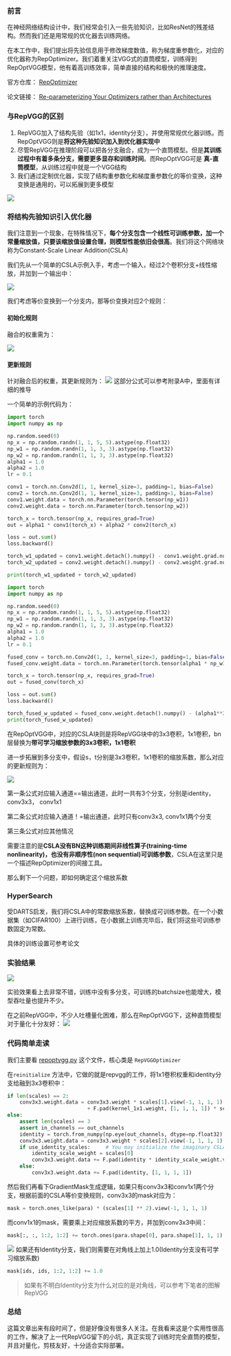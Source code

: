 ### 前言
在神经网络结构设计中，我们经常会引入一些先验知识，比如ResNet的残差结构。然而我们还是用常规的优化器去训练网络。

在本工作中，我们提出将先验信息用于修改梯度数值，称为梯度重参数化，对应的优化器称为RepOptimizer。我们着重关注VGG式的直筒模型，训练得到RepOptVGG模型，他有着高训练效率，简单直接的结构和极快的推理速度。

官方仓库：
[RepOptimizer](https://github.com/DingXiaoH/RepOptimizers)

论文链接：
[Re-parameterizing Your Optimizers rather than Architectures](https://arxiv.org/abs/2205.15242)


### 与RepVGG的区别
1. RepVGG加入了结构先验（如1x1，identity分支），并使用常规优化器训练。而RepOptVGG则是**将这种先验知识加入到优化器实现中**
2. 尽管RepVGG在推理阶段可以把各分支融合，成为一个直筒模型。但是**其训练过程中有着多条分支，需要更多显存和训练时间**。而RepOptVGG可是 **真-直筒模型**，从训练过程中就是一个VGG结构
3. 我们通过定制优化器，实现了结构重参数化和梯度重参数化的等价变换，这种变换是通用的，可以拓展到更多模型


![](https://files.mdnice.com/user/4601/a3fdcdc7-a6b7-4fdc-b7b3-b5e182f69f65.png)

### 将结构先验知识引入优化器
我们注意到一个现象，在特殊情况下，**每个分支包含一个线性可训练参数，加一个常量缩放值，只要该缩放值设置合理，则模型性能依旧会很高**。我们将这个网络块称为Constant-Scale Linear Addition(CSLA)

我们先从一个简单的CSLA示例入手，考虑一个输入，经过2个卷积分支+线性缩放，并加到一个输出中：

![](https://files.mdnice.com/user/4601/3eb755b1-5cd9-42d0-8cf7-de27889101cd.png)

我们考虑等价变换到一个分支内，那等价变换对应2个规则：

#### 初始化规则
融合的权重需为：

![](https://files.mdnice.com/user/4601/a2b57c35-9a4d-4565-8ce9-685a019f7682.png)

#### 更新规则
针对融合后的权重，其更新规则为：
![](https://files.mdnice.com/user/4601/e7760a95-c030-44c8-b4eb-0c9e10f7d154.png)
这部分公式可以参考附录A中，里面有详细的推导

一个简单的示例代码为：
```python
import torch
import numpy as np

np.random.seed(0)
np_x = np.random.randn(1, 1, 5, 5).astype(np.float32)
np_w1 = np.random.randn(1, 1, 3, 3).astype(np.float32)
np_w2 = np.random.randn(1, 1, 3, 3).astype(np.float32)
alpha1 = 1.0
alpha2 = 1.0
lr = 0.1

conv1 = torch.nn.Conv2d(1, 1, kernel_size=3, padding=1, bias=False)
conv2 = torch.nn.Conv2d(1, 1, kernel_size=3, padding=1, bias=False)
conv1.weight.data = torch.nn.Parameter(torch.tensor(np_w1))
conv2.weight.data = torch.nn.Parameter(torch.tensor(np_w2))

torch_x = torch.tensor(np_x, requires_grad=True)
out = alpha1 * conv1(torch_x) + alpha2 * conv2(torch_x)

loss = out.sum()
loss.backward()

torch_w1_updated = conv1.weight.detach().numpy() - conv1.weight.grad.numpy() * lr
torch_w2_updated = conv2.weight.detach().numpy() - conv2.weight.grad.numpy() * lr

print(torch_w1_updated + torch_w2_updated)
```

```python
import torch
import numpy as np

np.random.seed(0)
np_x = np.random.randn(1, 1, 5, 5).astype(np.float32)
np_w1 = np.random.randn(1, 1, 3, 3).astype(np.float32)
np_w2 = np.random.randn(1, 1, 3, 3).astype(np.float32)
alpha1 = 1.0
alpha2 = 1.0
lr = 0.1

fused_conv = torch.nn.Conv2d(1, 1, kernel_size=3, padding=1, bias=False)
fused_conv.weight.data = torch.nn.Parameter(torch.tensor(alpha1 * np_w1 + alpha2 * np_w2))

torch_x = torch.tensor(np_x, requires_grad=True)
out = fused_conv(torch_x)

loss = out.sum()
loss.backward()

torch_fused_w_updated = fused_conv.weight.detach().numpy() - (alpha1**2 + alpha2**2) * fused_conv.weight.grad.numpy() * lr
print(torch_fused_w_updated)
```
在RepOptVGG中，对应的CSLA块则是将RepVGG块中的3x3卷积，1x1卷积，bn层替换为**带可学习缩放参数的3x3卷积，1x1卷积**

进一步拓展到多分支中，假设s，t分别是3x3卷积，1x1卷积的缩放系数，那么对应的更新规则为：

![](https://files.mdnice.com/user/4601/b49d3925-9a25-409c-b913-467fe57bf933.png)

第一条公式对应输入通道==输出通道，此时一共有3个分支，分别是identity，conv3x3， conv1x1

第二条公式对应输入通道！=输出通道，此时只有conv3x3, conv1x1两个分支

第三条公式对应其他情况

需要注意的是**CSLA没有BN这种训练期间非线性算子(training-time
nonlinearity)，也没有非顺序性(non sequential)可训练参数**，CSLA在这里只是一个描述RepOptimizer的间接工具。

那么剩下一个问题，即如何确定这个缩放系数

### HyperSearch
受DARTS启发，我们将CSLA中的常数缩放系数，替换成可训练参数。在一个小数据集（如CIFAR100）上进行训练，在小数据上训练完毕后，我们将这些可训练参数固定为常数。

具体的训练设置可参考论文

### 实验结果

![](https://files.mdnice.com/user/4601/6208b882-63fc-4458-82bb-bac6f04d171a.png)

实验效果看上去非常不错，训练中没有多分支，可训练的batchsize也能增大，模型吞吐量也提升不少。

在之前RepVGG中，不少人吐槽量化困难，那么在RepOptVGG下，这种直筒模型对于量化十分友好：
![](https://files.mdnice.com/user/4601/59ff72d0-f89e-4d92-be62-baf13cab0ee8.png)

### 代码简单走读
我们主要看 [repoptvgg.py](https://github.com/DingXiaoH/RepOptimizers/blob/main/repoptvgg.py) 这个文件，核心类是 `RepVGGOptimizer`

在`reinitialize` 方法中，它做的就是repvgg的工作，将1x1卷积权重和identity分支给融到3x3卷积中：
```python
if len(scales) == 2:
    conv3x3.weight.data = conv3x3.weight * scales[1].view(-1, 1, 1, 1) \
                          + F.pad(kernel_1x1.weight, [1, 1, 1, 1]) * scales[0].view(-1, 1, 1, 1)
else:
    assert len(scales) == 3
    assert in_channels == out_channels
    identity = torch.from_numpy(np.eye(out_channels, dtype=np.float32).reshape(out_channels, out_channels, 1, 1))
    conv3x3.weight.data = conv3x3.weight * scales[2].view(-1, 1, 1, 1) + F.pad(kernel_1x1.weight, [1, 1, 1, 1]) * scales[1].view(-1, 1, 1, 1)
    if use_identity_scales:     # You may initialize the imaginary CSLA block with the trained identity_scale values. Makes almost no difference.
        identity_scale_weight = scales[0]
        conv3x3.weight.data += F.pad(identity * identity_scale_weight.view(-1, 1, 1, 1), [1, 1, 1, 1])
    else:
        conv3x3.weight.data += F.pad(identity, [1, 1, 1, 1])
```

然后我们再看下GradientMask生成逻辑，如果只有conv3x3和conv1x1两个分支，根据前面的CSLA等价变换规则，conv3x3的mask对应为：
```python
mask = torch.ones_like(para) * (scales[1] ** 2).view(-1, 1, 1, 1)
```
而conv1x1的mask，需要乘上对应缩放系数的平方，并加到conv3x3中间：
```python
mask[:, :, 1:2, 1:2] += torch.ones(para.shape[0], para.shape[1], 1, 1) * (scales[0] ** 2).view(-1, 1, 1, 1)
```
![](https://files.mdnice.com/user/4601/21dcc2c5-fcde-460f-84c4-d4c5b2fe22e3.png)
如果还有Identity分支，我们则需要在对角线上加上1.0(Identity分支没有可学习缩放系数)
```python
mask[ids, ids, 1:2, 1:2] += 1.0
```

> 如果有不明白Identity分支为什么对应的是对角线，可以参考下笔者的图解RepVGG

### 总结
这篇文章出来有段时间了，但是好像没有很多人关注。在我看来这是个实用性很高的工作，解决了上一代RepVGG留下的小坑，真正实现了训练时完全直筒的模型，并且对量化，剪枝友好，十分适合实际部署。